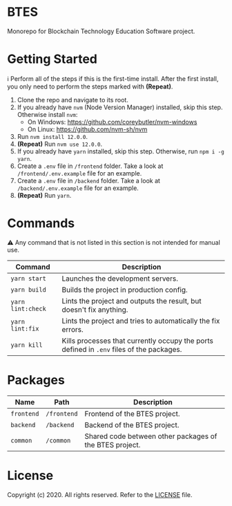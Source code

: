# BTES
Monorepo for Blockchain Technology Education Software project.

# Getting Started
ℹ Perform all of the steps if this is the first-time install. After the first install, you only need to perform the steps marked with **(Repeat)**.

1. Clone the repo and navigate to its root.
1. If you already have `nvm` (Node Version Manager) installed, skip this step. Otherwise install `nvm`:
    * On Windows: https://github.com/coreybutler/nvm-windows
    * On Linux: https://github.com/nvm-sh/nvm
1. Run `nvm install 12.0.0`.
1. **(Repeat)** Run `nvm use 12.0.0`.
1. If you already have `yarn` installed, skip this step. Otherwise, run `npm i -g yarn`.
1. Create a `.env` file in `/frontend` folder. Take a look at `/frontend/.env.example` file for an example.
1. Create a `.env` file in `/backend` folder. Take a look at `/backend/.env.example` file for an example.
1. **(Repeat)** Run `yarn`.

# Commands
⚠ Any command that is not listed in this section is not intended for manual use.

|Command|Description|
|-|-|
|`yarn start`|Launches the development servers.|
|`yarn build`|Builds the project in production config.|
|`yarn lint:check`|Lints the project and outputs the result, but doesn't fix anything.|
|`yarn lint:fix`|Lints the project and tries to automatically the fix errors.|
|`yarn kill`|Kills processes that currently occupy the ports defined in `.env` files of the packages.|

# Packages
|Name|Path|Description|
|-|-|-|
|`frontend`|`/frontend`|Frontend of the BTES project.|
|`backend`|`/backend`|Backend of the BTES project.|
|`common`|`/common`|Shared code between other packages of the BTES project.|

# License
Copyright (c) 2020. All rights reserved. Refer to the [LICENSE](/LICENSE) file.
